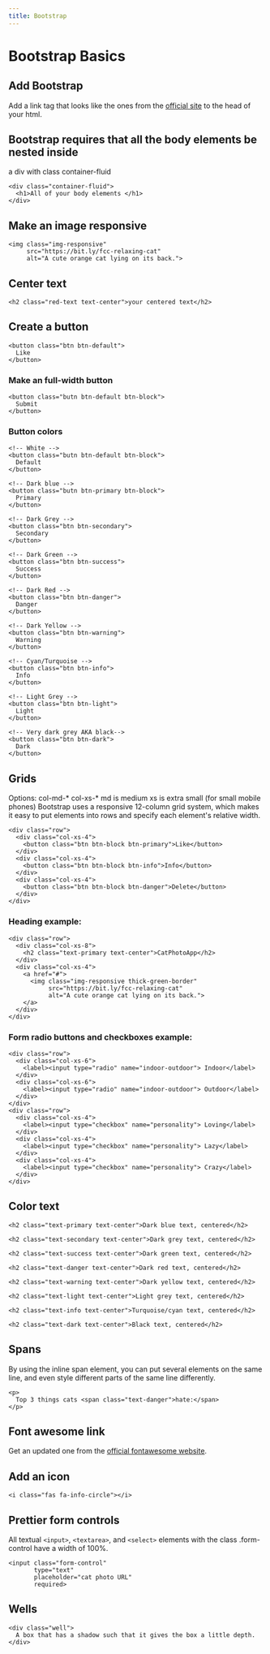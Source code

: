 ```yaml
---
title: Bootstrap
---
```


# Bootstrap Basics

## Add Bootstrap

Add a link tag that looks like the ones from the [official
site](https://getbootstrap.com/) to the head of your html.

## Bootstrap requires that all the body elements be nested inside
a div with class container-fluid

```
<div class="container-fluid">
  <h1>All of your body elements </h1>
</div>
```

## Make an image responsive

```
<img class="img-responsive" 
     src="https://bit.ly/fcc-relaxing-cat" 
     alt="A cute orange cat lying on its back.">
```

## Center text

```
<h2 class="red-text text-center">your centered text</h2>
```

## Create a button

```
<button class="btn btn-default">
  Like
</button>
```

### Make an full-width button

```
<button class="butn btn-default btn-block">
  Submit
</button>
```

### Button colors

```
<!-- White -->
<button class="butn btn-default btn-block">
  Default 
</button>

<!-- Dark blue -->
<button class="butn btn-primary btn-block">
  Primary 
</button>

<!-- Dark Grey -->
<button class="btn btn-secondary">
  Secondary
</button>

<!-- Dark Green -->
<button class="btn btn-success">
  Success
</button>

<!-- Dark Red -->
<button class="btn btn-danger">
  Danger
</button>

<!-- Dark Yellow -->
<button class="btn btn-warning">
  Warning
</button>

<!-- Cyan/Turquoise -->
<button class="btn btn-info">
  Info
</button>

<!-- Light Grey -->
<button class="btn btn-light">
  Light
</button>

<!-- Very dark grey AKA black-->
<button class="btn btn-dark">
  Dark
</button>
```

## Grids

Options: col-md-* col-xs-*
md is medium 
xs is extra small (for small mobile phones)
Bootstrap uses a responsive 12-column grid system, which makes it
easy to put elements into rows and specify each element's relative
width.

```
<div class="row">
  <div class="col-xs-4">
    <button class="btn btn-block btn-primary">Like</button>
  </div>
  <div class="col-xs-4">
    <button class="btn btn-block btn-info">Info</button>
  </div>
  <div class="col-xs-4">
    <button class="btn btn-block btn-danger">Delete</button>
  </div>
</div>
```

### Heading example:

```
<div class="row">
  <div class="col-xs-8">
    <h2 class="text-primary text-center">CatPhotoApp</h2>
  </div>
  <div class="col-xs-4">
    <a href="#">
      <img class="img-responsive thick-green-border"
           src="https://bit.ly/fcc-relaxing-cat"
           alt="A cute orange cat lying on its back.">
    </a>
  </div>
</div>
```

### Form radio buttons and checkboxes example:

```
<div class="row">
  <div class="col-xs-6">
    <label><input type="radio" name="indoor-outdoor"> Indoor</label>
  </div>
  <div class="col-xs-6">
    <label><input type="radio" name="indoor-outdoor"> Outdoor</label>
  </div>
</div>
<div class="row">
  <div class="col-xs-4">
    <label><input type="checkbox" name="personality"> Loving</label>
  </div>
  <div class="col-xs-4">
    <label><input type="checkbox" name="personality"> Lazy</label>
  </div>
  <div class="col-xs-4">
    <label><input type="checkbox" name="personality"> Crazy</label>
  </div>
</div>
```

## Color text

```
<h2 class="text-primary text-center">Dark blue text, centered</h2>

<h2 class="text-secondary text-center">Dark grey text, centered</h2>

<h2 class="text-success text-center">Dark green text, centered</h2>

<h2 class="text-danger text-center">Dark red text, centered</h2>

<h2 class="text-warning text-center">Dark yellow text, centered</h2>

<h2 class="text-light text-center">Light grey text, centered</h2>

<h2 class="text-info text-center">Turquoise/cyan text, centered</h2>

<h2 class="text-dark text-center">Black text, centered</h2>
```

## Spans

By using the inline span element, you can put several elements on
the same line, and even style different parts of the same line
differently.

```
<p>
  Top 3 things cats <span class="text-danger">hate:</span>
</p>
```

## Font awesome link

Get an updated one from the [official fontawesome website](https://fontawesome.com/start).

## Add an icon

```
<i class="fas fa-info-circle"></i>
```

## Prettier form controls

All textual `<input>`, `<textarea>`, and `<select>` elements with the
class .form-control have a width of 100%.

```
<input class="form-control"
       type="text"
       placeholder="cat photo URL"
       required>
```

## Wells

```
<div class="well">
  A box that has a shadow such that it gives the box a little depth.
</div>
```
